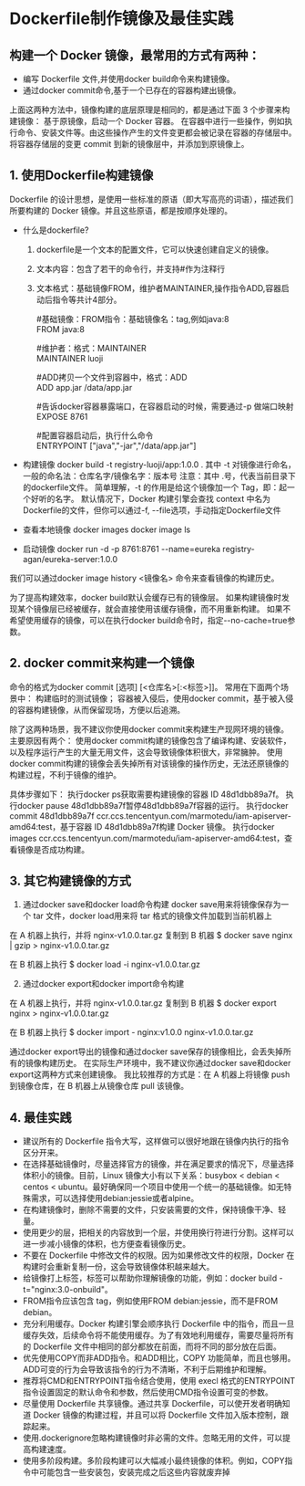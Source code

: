 # Dockerfile制作镜像及最佳实践

## 构建一个 Docker 镜像，最常用的方式有两种：
- 编写 Dockerfile 文件,并使用docker build命令来构建镜像。
- 通过docker commit命令,基于一个已存在的容器构建出镜像。

上面这两种方法中，镜像构建的底层原理是相同的，都是通过下面 3 个步骤来构建镜像：
基于原镜像，启动一个 Docker 容器。
在容器中进行一些操作，例如执行命令、安装文件等。由这些操作产生的文件变更都会被记录在容器的存储层中。
将容器存储层的变更 commit 到新的镜像层中，并添加到原镜像上。

## 1. 使用Dockerfile构建镜像
Dockerfile 的设计思想，是使用一些标准的原语（即大写高亮的词语），描述我们所要构建的 Docker 镜像。并且这些原语，都是按顺序处理的。

- 什么是dockerfile?
  1) dockerfile是一个文本的配置文件，它可以快速创建自定义的镜像。
  2) 文本内容：包含了若干的命令行，并支持#作为注释行
  3) 文本格式：基础镜像FROM，维护者MAINTAINER,操作指令ADD,容器启动后指令等共计4部分。

      #基础镜像：FROM指令：基础镜像名：tag,例如java:8<br>
      FROM java:8

      #维护者：格式：MAINTAINER <name><br>
      MAINTAINER luoji

      #ADD拷贝一个文件到容器中，格式：ADD <src> <dest><br>
      ADD app.jar  /data/app.jar

      #告诉docker容器暴露端口，在容器启动的时候，需要通过-p 做端口映射<br>
      EXPOSE 8761

      #配置容器启动后，执行什么命令<br>
      ENTRYPOINT ["java","-jar","/data/app.jar"]

- 构建镜像
  docker build -t registry-luoji/app:1.0.0 .
  其中 -t 对镜像进行命名，一般的命名法：仓库名字/镜像名字：版本号
  注意：其中 .号，代表当前目录下的dockerfile文件。
  简单理解，-t 的作用是给这个镜像加一个 Tag，即：起一个好听的名字。
  默认情况下，Docker 构建引擎会查找 context 中名为Dockerfile的文件，但你可以通过-f, --file选项，手动指定Dockerfile文件

- 查看本地镜像
  docker images
  docker image ls
  
- 启动镜像
  docker run -d -p 8761:8761 --name=eureka registry-agan/eureka-server:1.0.0
  
我们可以通过docker image history <镜像名> 命令来查看镜像的构建历史。

为了提高构建效率，docker build默认会缓存已有的镜像层。
如果构建镜像时发现某个镜像层已经被缓存，就会直接使用该缓存镜像，而不用重新构建。
如果不希望使用缓存的镜像，可以在执行docker build命令时，指定--no-cache=true参数。
  

## 2. docker commit来构建一个镜像
命令的格式为docker commit [选项] [<仓库名>[:<标签>]]。 
常用在下面两个场景中：
构建临时的测试镜像；
容器被入侵后，使用docker commit，基于被入侵的容器构建镜像，从而保留现场，方便以后追溯。

除了这两种场景，我不建议你使用docker commit来构建生产现网环境的镜像。主要原因有两个：
使用docker commit构建的镜像包含了编译构建、安装软件，以及程序运行产生的大量无用文件，这会导致镜像体积很大，非常臃肿。
使用docker commit构建的镜像会丢失掉所有对该镜像的操作历史，无法还原镜像的构建过程，不利于镜像的维护。

具体步骤如下：
执行docker ps获取需要构建镜像的容器 ID 48d1dbb89a7f。
执行docker pause 48d1dbb89a7f暂停48d1dbb89a7f容器的运行。
执行docker commit 48d1dbb89a7f ccr.ccs.tencentyun.com/marmotedu/iam-apiserver-amd64:test，基于容器 ID 48d1dbb89a7f构建 Docker 镜像。
执行docker images ccr.ccs.tencentyun.com/marmotedu/iam-apiserver-amd64:test，查看镜像是否成功构建。

 
## 3. 其它构建镜像的方式
1) 通过docker save和docker load命令构建
docker save用来将镜像保存为一个 tar 文件，docker load用来将 tar 格式的镜像文件加载到当前机器上

在 A 机器上执行，并将 nginx-v1.0.0.tar.gz 复制到 B 机器
$ docker save nginx | gzip > nginx-v1.0.0.tar.gz

在 B 机器上执行
$ docker load -i nginx-v1.0.0.tar.gz

2) 通过docker export和docker import命令构建

在 A 机器上执行，并将 nginx-v1.0.0.tar.gz 复制到 B 机器
$ docker export nginx > nginx-v1.0.0.tar.gz

在 B 机器上执行
$ docker import - nginx:v1.0.0 nginx-v1.0.0.tar.gz

通过docker export导出的镜像和通过docker save保存的镜像相比，会丢失掉所有的镜像构建历史。
在实际生产环境中，我不建议你通过docker save和docker export这两种方式来创建镜像。
我比较推荐的方式是：在 A 机器上将镜像 push 到镜像仓库，在 B 机器上从镜像仓库 pull 该镜像。


## 4. 最佳实践
- 建议所有的 Dockerfile 指令大写，这样做可以很好地跟在镜像内执行的指令区分开来。
- 在选择基础镜像时，尽量选择官方的镜像，并在满足要求的情况下，尽量选择体积小的镜像。目前，Linux 镜像大小有以下关系：busybox < debian < centos < ubuntu。最好确保同一个项目中使用一个统一的基础镜像。如无特殊需求，可以选择使用debian:jessie或者alpine。
- 在构建镜像时，删除不需要的文件，只安装需要的文件，保持镜像干净、轻量。
- 使用更少的层，把相关的内容放到一个层，并使用换行符进行分割。这样可以进一步减小镜像的体积，也方便查看镜像历史。
- 不要在 Dockerfile 中修改文件的权限。因为如果修改文件的权限，Docker 在构建时会重新复制一份，这会导致镜像体积越来越大。
- 给镜像打上标签，标签可以帮助你理解镜像的功能，例如：docker build -t="nginx:3.0-onbuild"。
- FROM指令应该包含 tag，例如使用FROM debian:jessie，而不是FROM debian。
- 充分利用缓存。Docker 构建引擎会顺序执行 Dockerfile 中的指令，而且一旦缓存失效，后续命令将不能使用缓存。为了有效地利用缓存，需要尽量将所有的 Dockerfile 文件中相同的部分都放在前面，而将不同的部分放在后面。
- 优先使用COPY而非ADD指令。和ADD相比，COPY 功能简单，而且也够用。ADD可变的行为会导致该指令的行为不清晰，不利于后期维护和理解。
- 推荐将CMD和ENTRYPOINT指令结合使用，使用 execl 格式的ENTRYPOINT指令设置固定的默认命令和参数，然后使用CMD指令设置可变的参数。
- 尽量使用 Dockerfile 共享镜像。通过共享 Dockerfile，可以使开发者明确知道 Docker 镜像的构建过程，并且可以将 Dockerfile 文件加入版本控制，跟踪起来。
- 使用.dockerignore忽略构建镜像时非必需的文件。忽略无用的文件，可以提高构建速度。
- 使用多阶段构建。多阶段构建可以大幅减小最终镜像的体积。例如，COPY指令中可能包含一些安装包，安装完成之后这些内容就废弃掉